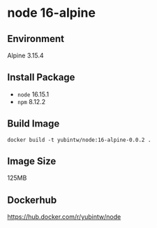 # node 16-alpine

## Environment

Alpine 3.15.4

## Install Package

- `node` 16.15.1
- `npm` 8.12.2

## Build Image

```
docker build -t yubintw/node:16-alpine-0.0.2 .
```

## Image Size

125MB

## Dockerhub

https://hub.docker.com/r/yubintw/node
